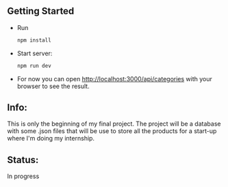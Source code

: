 ## Getting Started 

- Run 
    ```bash
    npm install
    ```
- Start server: 

    ```bash
    npm run dev
    ```
- For now you can open [http://localhost:3000/api/categories](http://localhost:3000/api/categories) with your browser to see the result.

## Info:

This is only the beginning of my final project.
The project will be a database with some .json files that will be use to store all the products for a start-up where I'm doing my internship.

## Status:
In progress
